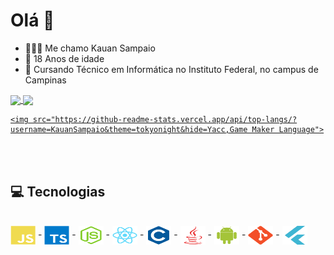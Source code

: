 # Olá 👋

  - 👨🏻‍🦱 Me chamo Kauan Sampaio
  - 💫 18 Anos de idade
  - 💚 Cursando Técnico em Informática no Instituto Federal, no campus de Campinas



<div>
  <a href="https://github.com/KauanSampaio">
    <img align="center" height="180em" src="https://github-readme-stats.vercel.app/api?username=KauanSampaio&show_icons=true&theme=tokyonight&include_all_commits=true&count_private=true"/>
    <img align="center" height="180em" src="https://github-readme-streak-stats.herokuapp.com?user=KauanSampaio&theme=tokyonight"><br/>
    
    <img src="https://github-readme-stats.vercel.app/api/top-langs/?username=KauanSampaio&theme=tokyonight&hide=Yacc,Game Maker Language">
  </a>
</div>
<br/>
<br/>
  
  ## 💻 Tecnologias
  
  <div style="display: inline_block"><br>
  <img align="center" alt="Kauan-JS" height="30" width="40" src="https://github.com/devicons/devicon/blob/master/icons/javascript/javascript-plain.svg">
  -
  <img align="center" alt="Kauan-TS" height="30" width="40" src="https://github.com/devicons/devicon/blob/master/icons/typescript/typescript-original.svg">
  -
  <img align="center" alt="Kauan-NodeJS" height="30" width="40" src="https://github.com/devicons/devicon/blob/master/icons/nodejs/nodejs-original.svg">
  -
  <img align="center" alt="Kauan-React" height="30" width="40" src="https://github.com/devicons/devicon/blob/master/icons/react/react-original.svg">
  -
  <img align="center" alt="Kauan-C" height="30" width="40" src="https://github.com/devicons/devicon/blob/master/icons/c/c-plain.svg">
  -
  <img align="center" alt="Kauan-Java" height="30" width="40" src="https://github.com/devicons/devicon/blob/master/icons/java/java-plain.svg">
  -
  <img align="center" alt="Kauan-Android" height="30" width="40" src="https://github.com/devicons/devicon/blob/master/icons/android/android-plain.svg">
  -
  <img align="center" alt="Kauan-Git" height="30" width="40" src="https://github.com/devicons/devicon/blob/master/icons/git/git-plain.svg">
  -
  <img align="center" alt="Kauan-Flutter" height="30" width="40" src="https://github.com/devicons/devicon/blob/master/icons/flutter/flutter-plain.svg">
</div>

